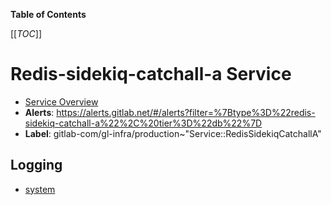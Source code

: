 <!-- MARKER: do not edit this section directly. Edit services/service-catalog.yml then run scripts/generate-docs -->

**Table of Contents**

[[_TOC_]]

# Redis-sidekiq-catchall-a Service

* [Service Overview](https://dashboards.gitlab.net/d/redis-sidekiq-catchall-a-main/redis-sidekiq-catchall-a-overview)
* **Alerts**: <https://alerts.gitlab.net/#/alerts?filter=%7Btype%3D%22redis-sidekiq-catchall-a%22%2C%20tier%3D%22db%22%7D>
* **Label**: gitlab-com/gl-infra/production~"Service::RedisSidekiqCatchallA"

## Logging

* [system]()

<!-- END_MARKER -->

<!-- ## Summary -->

<!-- ## Architecture -->

<!-- ## Performance -->

<!-- ## Scalability -->

<!-- ## Availability -->

<!-- ## Durability -->

<!-- ## Security/Compliance -->

<!-- ## Monitoring/Alerting -->

<!-- ## Links to further Documentation -->
